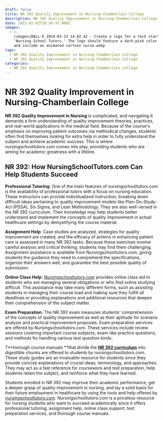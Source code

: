 ```yaml
---
draft: false
title: NR 392 Quality Improvement in Nursing-Chamberlain College
description: NR 392 Quality Improvement in Nursing-Chamberlain College
date: 2021-02-02T10:56:47.000Z
images:
  - >-
    /images/DALL·E 2024-03-13 14.02.42 - Create a logo for a tech startup named
    'Nursing School Tutors.' The logo should feature a dark-pink color scheme
    and include an animated cartoon nurse.webp
tags:
  - NR 392 Quality Improvement in Nursing-Chamberlain College
  - NR 392 Quality Improvement in Nursing-Chamberlain College
categories:
  - NR 392 Quality Improvement in Nursing-Chamberlain College
---
```


# NR 392 Quality Improvement in Nursing-Chamberlain College

**NR 392 Quality Improvement in Nursing** is complicated, and navigating it demands a firm understanding of quality improvement theories, practices, and real-world applications in the medical field. Because of the course's emphasis on improving patient outcomes via methodical changes, students often find themselves looking for extra help in order to fully understand the subject and achieve academic success. This is where nursingschooltutors.com comes into play, providing students who are aiming for academic greatness with a lifeline.

## NR 392: How NursingSchoolTutors.com Can Help Students Succeed

**Professional Tutoring**: One of the main features of nursingschooltutors.com is the availability of professional tutors with a focus on nursing education. These instructors can provide individualized instruction, breaking down difficult ideas pertaining to quality improvement models like Plan-Do-Study-Act (PDSA), Six Sigma, and Lean Methodology. They are also well-versed in the NR 392 curriculum. Their knowledge may help students better understand and implement the concepts of quality improvement in actual healthcare settings by demystifying the course material.

**Assignment Help**: Case studies are analyzed, strategies for quality improvement are created, and the efficacy of actions in enhancing patient care is assessed in many NR 392 tasks. Because these exercises involve careful analysis and critical thinking, students may find them challenging. Assignment assistance is available from Nursingschooltutors.com, giving students the guidance they need to comprehend the specifications, organize their answers well, and guarantee the best possible quality of submission.

**Online Class Help**: [Nursingschooltutors.com](nursingschooltutors.com "nursingschooltutors.com") provides online class aid to students who are managing several obligations or who find online studying difficult. This assistance may take many different forms, such as assisting students in managing their course load and making sure they fulfill all deadlines or providing explanations and additional resources that deepen their comprehension of the subject matter.

**Exam Preparation**: The NR 392 exam measures students' comprehension of the concepts of quality improvement as well as their aptitude for scenario analysis and practical improvement proposals. Exam preparation services are offered by Nursingschooltutors.com. These services include review sessions covering important course subjects, exam-like practice questions, and methods for handling various test question kinds.

T**horough course manuals **that divide the **[NR 392 curriculum](https://www.scribd.com/document/85258903/Bsn-Curriculum-Grid-Incoming "BSN Curriculum Grid Incoming")** into digestible chunks are offered to students by nursingschooltutors.com. These study guides are an invaluable resource for students since they provide concise explanations of crucial ideas, terminology, and approaches. They may act as a fast reference for coursework and test preparation, help students retain the subject, and reinforce what they have learned.

Students enrolled in NR 392 may improve their academic performance, get a deeper grasp of quality improvement in nursing, and lay a solid basis for their future employment in healthcare by using the tools and help offered by [nursingschooltutors.com](nursingschooltutors.com "nursingschooltutors.com"). Nursingschooltutors.com is a priceless resource for nursing students who want to succeed academically since it offers professional tutoring, assignment help, online class support, test preparation services, and thorough course manuals.

